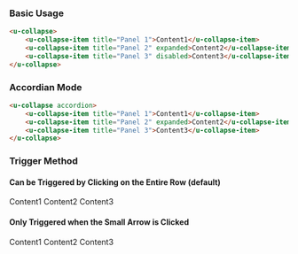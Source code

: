### Basic Usage

``` html
<u-collapse>
    <u-collapse-item title="Panel 1">Content1</u-collapse-item>
    <u-collapse-item title="Panel 2" expanded>Content2</u-collapse-item>
    <u-collapse-item title="Panel 3" disabled>Content3</u-collapse-item>
</u-collapse>
```

### Accordian Mode

``` html
<u-collapse accordion>
    <u-collapse-item title="Panel 1">Content1</u-collapse-item>
    <u-collapse-item title="Panel 2" expanded>Content2</u-collapse-item>
    <u-collapse-item title="Panel 3">Content3</u-collapse-item>
</u-collapse>
```

### Trigger Method

#### Can be Triggered by Clicking on the Entire Row (default)

<u-collapse expand-trigger="click">
    <u-collapse-item title="Panel 1">Content1</u-collapse-item>
    <u-collapse-item title="Panel 2">Content2</u-collapse-item>
    <u-collapse-item title="Panel 3">Content3</u-collapse-item>
</u-collapse>

#### Only Triggered when the Small Arrow is Clicked

<u-collapse expand-trigger="click-expander">
    <u-collapse-item title="Panel 1">Content1</u-collapse-item>
    <u-collapse-item title="Panel 2">Content2</u-collapse-item>
    <u-collapse-item title="Panel 3">Content3</u-collapse-item>
</u-collapse>
